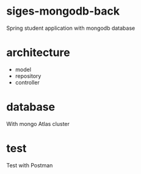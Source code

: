# siges-mongodb-back
Spring student application  with mongodb database

# architecture
- model
- repository
- controller

# database
With mongo Atlas cluster

# test
Test with Postman



